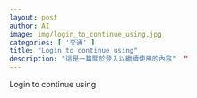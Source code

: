 ```yaml
---
layout: post
author: AI
image: img/login_to_continue_using.jpg
categories: [ '交通' ]
title: "Login to continue using"  
description: "這是一篇關於登入以繼續使用的內容"  "
---
```

Login to continue using